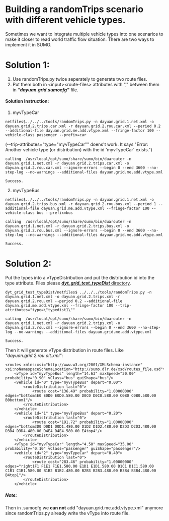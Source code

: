 
# Building a randomTrips scenario with different vehicle types. 

Sometimes we want to integrate multiple vehicle types into one scenarios to make it closer to read world traffic flow situation. There are two ways to implement it in SUMO.

# Solution 1:

1. Use randomTrips.py twice seperately to generate two route files. 
2. Put them both in \<input>\<route-files> attributes with "," between them in ***"dayuan.grid.sumocfg"*** file.

#### Solution Instruction:

1. myvTypeCar

```netfiles$../../../tools/randomTrips.py -n dayuan.grid.1.net.xml -o dayuan.grid.2.trips.car.xml -r dayuan.grid.2.rou.car.xml --period 0.2 --additional-file dayuan.grid.me.add.vtype.xml --fringe-factor 100 --vehicle-class passenger --prefix=car```

(--trip-attributes="type=\"myvTypeCar\"" doens't work. It says "Error: Another vehicle type (or distribution) with the id 'myvTypeCar' exists.")

```calling  /usr/local/opt/sumo/share/sumo/bin/duarouter -n dayuan.grid.1.net.xml -r dayuan.grid.2.trips.car.xml -o dayuan.grid.2.rou.car.xml --ignore-errors --begin 0 --end 3600 --no-step-log --no-warnings --additional-files dayuan.grid.me.add.vtype.xml```

```Success.```

2. myvTypeBus

 ```netfiles$../../../tools/randomTrips.py -n dayuan.grid.1.net.xml -o dayuan.grid.2.trips.bus.xml -r dayuan.grid.2.rou.bus.xml --period 1 --additional-file dayuan.grid.me.add.vtype.xml --fringe-factor 100 --vehicle-class bus --prefix=bus```

```calling  /usr/local/opt/sumo/share/sumo/bin/duarouter -n dayuan.grid.1.net.xml -r dayuan.grid.2.trips.bus.xml -o dayuan.grid.2.rou.bus.xml --ignore-errors --begin 0 --end 3600 --no-step-log --no-warnings --additional-files dayuan.grid.me.add.vtype.xml```

```Success.```


# Solution 2:

Put the types into a vTypeDistribution and put the distribution id into the type attribute. Files please [***dyt_grid_test_typeDist*** directory](../dyt_grid_test_typeDist). 

```dyt_grid_test_typeDist/netfiles$ ../../../tools/randomTrips.py -n dayuan.grid.1.net.xml -o dayuan.grid.2.trips.xml -r dayuan.grid.2.rou.xml --period 0.2 --additional-file dayuan.grid.me.add.vtype.xml --fringe-factor 100 --trip-attributes="type=\"typedist1\""```

```calling  /usr/local/opt/sumo/share/sumo/bin/duarouter -n dayuan.grid.1.net.xml -r dayuan.grid.2.trips.xml -o dayuan.grid.2.rou.xml --ignore-errors --begin 0 --end 3600 --no-step-log --no-warnings --additional-files dayuan.grid.me.add.vtype.xml```

```Success.```

Then it will generate vType distribution in route files. 
Like *"dayuan.grid.2.rou.alt.xml"*:


```
<routes xmlns:xsi="http://www.w3.org/2001/XMLSchema-instance" xsi:noNamespaceSchemaLocation="http://sumo.dlr.de/xsd/routes_file.xsd">
    <vType id="myvTypeBus" length="14.63" maxSpeed="30.00" probability="0.90" vClass="bus" guiShape="bus"/>
    <vehicle id="0" type="myvTypeBus" depart="0.00">
        <routeDistribution last="0">
            <route cost="136.49" probability="1.00000000" edges="bottom4E0 E0D0 E0D0.580.00 D0C0 D0C0.580.00 C0B0 C0B0.580.00 B0bottom1"/>
        </routeDistribution>
    </vehicle>
    <vehicle id="1" type="myvTypeBus" depart="0.20">
        <routeDistribution last="0">
            <route cost="191.72" probability="1.00000000" edges="bottom3D0 D0D1 D0D1.480.00 D1D2 D1D2.480.00 D2D3 D2D3.480.00 D3D4 D3D4.480.00 D4E4 D4E4.580.00 E4top4"/>
        </routeDistribution>
    </vehicle>
    <vType id="myvTypeCar" length="4.50" maxSpeed="35.00" probability="0.10" vClass="passenger" guiShape="passenger"/>
    <vehicle id="2" type="myvTypeCar" depart="0.40">
        <routeDistribution last="0">
            <route cost="283.46" probability="1.00000000" edges="right1F1 F1E1 F1E1.580.00 E1D1 E1D1.580.00 D1C1 D1C1.580.00 C1B1 C1B1.580.00 B1B2 B1B2.480.00 B2B3 B2B3.480.00 B3B4 B3B4.480.00 B4top1"/>
        </routeDistribution>
    </vehicle>
```

##### Note:
Then in .sumocfg we **can not** add "dayuan.grid.me.add.vtype.xml" anymore since randomTrips.py already write the vType into route file. 
